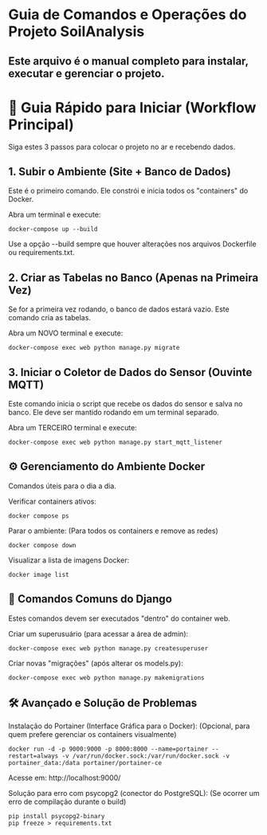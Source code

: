 # Guia de Comandos e Operações do Projeto SoilAnalysis
## Este arquivo é o manual completo para instalar, executar e gerenciar o projeto.

# 🚀 Guia Rápido para Iniciar (Workflow Principal)
Siga estes 3 passos para colocar o projeto no ar e recebendo dados.

## 1. Subir o Ambiente (Site + Banco de Dados)
Este é o primeiro comando. Ele constrói e inicia todos os "containers" do Docker.

Abra um terminal e execute:

```
docker-compose up --build
```

Use a opção --build sempre que houver alterações nos arquivos Dockerfile ou requirements.txt.

## 2. Criar as Tabelas no Banco (Apenas na Primeira Vez)
Se for a primeira vez rodando, o banco de dados estará vazio. Este comando cria as tabelas.

Abra um NOVO terminal e execute:

```
docker-compose exec web python manage.py migrate
```

## 3. Iniciar o Coletor de Dados do Sensor (Ouvinte MQTT)
Este comando inicia o script que recebe os dados do sensor e salva no banco. Ele deve ser mantido rodando em um terminal separado.

Abra um TERCEIRO terminal e execute:

```
docker-compose exec web python manage.py start_mqtt_listener
```

## ⚙️ Gerenciamento do Ambiente Docker
Comandos úteis para o dia a dia.

Verificar containers ativos:

```
docker compose ps
```

Parar o ambiente:
(Para todos os containers e remove as redes)

```
docker compose down
```

Visualizar a lista de imagens Docker:
```
docker image list
```

## 🐍 Comandos Comuns do Django
Estes comandos devem ser executados "dentro" do container web.

Criar um superusuário (para acessar a área de admin):

```
docker-compose exec web python manage.py createsuperuser
```

Criar novas "migrações" (após alterar os models.py):

```
docker-compose exec web python manage.py makemigrations
```

## 🛠️ Avançado e Solução de Problemas
Instalação do Portainer (Interface Gráfica para o Docker):
(Opcional, para quem prefere gerenciar os containers visualmente)

```
docker run -d -p 9000:9000 -p 8000:8000 --name=portainer --restart=always -v /var/run/docker.sock:/var/run/docker.sock -v portainer_data:/data portainer/portainer-ce
```
Acesse em: http://localhost:9000/

Solução para erro com psycopg2 (conector do PostgreSQL):
(Se ocorrer um erro de compilação durante o build)

```
pip install psycopg2-binary
pip freeze > requirements.txt
```
